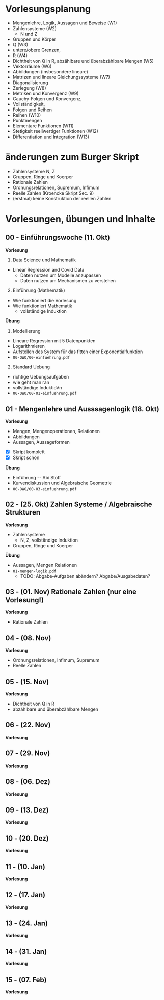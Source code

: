 # Vorlesungsplanung 

 * Mengenlehre, Logik, Aussagen und Beweise (W1)
 * Zahlensysteme (W2) 
   * N und Z
 * Gruppen und K&ouml;rper
 * Q (W3)
 * untere/obere Grenzen,
 * R (W4) 
 * Dichtheit von Q in R, abzählbare und überabzählbare Mengen (W5)
 * Vektorr&auml;ume (W6)
 * Abbildungen (insbesondere lineare) 
 * Matrizen und lineare Gleichungssysteme (W7)
 * Diagonalisierung 
 * Zerlegung (W8)
 * Metriken und Konvergenz (W9)
 * Cauchy-Folgen und Konvergenz, 
 * Vollständigkeit, 
 * Folgen und Reihen
 * Reihen (W10)
 * Punktmengen
 * Elementare Funktionen (W11)
 * Stetigkeit reellwertiger Funktionen (W12)
 * Differentiation und Integration (W13)

# &auml;nderungen zum Burger Skript

 * Zahlensysteme N, Z
 * Gruppen, Ringe und Koerper
 * Rationale Zahlen
 * Ordnungsrelationen, Supremum, Infimum
 * Reelle Zahlen (Kroencke Skript Sec. 9)
 * (erstmal) keine Konstruktion der reellen Zahlen

# Vorlesungen, &uuml;bungen und Inhalte

## 00 - Einf&uuml;hrungswoche (11. Okt)

**Vorlesung**

1. Data Science und Mathematik

 * Linear Regression and Covid Data
   * Daten nutzen um Modelle anzupassen
   * Daten nutzen um Mechanismen zu verstehen

2. Einf&uuml;hrung (Mathematik)

 * Wie funktioniert die Vorlesung
 * Wie funktioniert Mathematik
   * vollst&auml;ndige Induktion


**&Uuml;bung**

1. Modellierung

 * Lineare Regression mit 5 Datenpunkten
 * Logarithmieren
 * Aufstellen des System f&uuml;r das fitten einer Exponentialfunktion
 * `00-OWO/00-einfuehrung.pdf`

2. Standard Uebung 

 * richtige Uebungsaufgaben
 * wie geht man ran
 * vollst&auml;ndige InduktioVn
 * `00-OWO/00-01-einfuehrung.pdf`


## 01 - Mengenlehre und Ausssagenlogik (18. Okt)

**Vorlesung**

 * Mengen, Mengenoperationen, Relationen
 * Abbildungen
 * Aussagen, Aussageformen

- [x] Skript komplett
- [x] Skript sch&ouml;n

**&Uuml;bung**

 * Einf&uuml;hrung -- Abi Stoff
 * Kurvendiskussion und Algebraische Geometrie
 * `00-OWO/00-03-einfuehrung.pdf`
 
## 02 -  (25. Okt) Zahlen Systeme / Algebraische Strukturen

**Vorlesung**

 * Zahlensysteme
   * N, Z, vollst&auml;ndige Induktion
 * Gruppen, Ringe und Koerper

**&Uuml;bung**
 
  * Aussagen, Mengen Relationen
  * `01-mengen-logik.pdf`
    * TODO: Abgabe-Aufgaben ab&auml;ndern? Abgabe/Ausgabedaten?

## 03 -  (01. Nov) Rationale Zahlen (nur eine Vorlesung!)

**Vorlesung**

   * Rationale Zahlen


## 04 -  (08. Nov)

**Vorlesung**

   * Ordnungsrelationen, Infimum, Supremum
   * Reelle Zahlen


## 05 -  (15. Nov)

**Vorlesung**

 * Dichtheit von Q in R
 * abzählbare und überabzählbare Mengen

## 06 -  (22. Nov)

**Vorlesung**

## 07 -  (29. Nov)

**Vorlesung**

## 08 -  (06. Dez)

**Vorlesung**

## 09 -  (13. Dez)

**Vorlesung**

## 10 -  (20. Dez)

**Vorlesung**

## 11 -  (10. Jan)

**Vorlesung**

## 12 -  (17. Jan)

**Vorlesung**

## 13 -  (24. Jan)

**Vorlesung**

## 14 -  (31. Jan)

**Vorlesung**

## 15 -  (07. Feb)

**Vorlesung**
